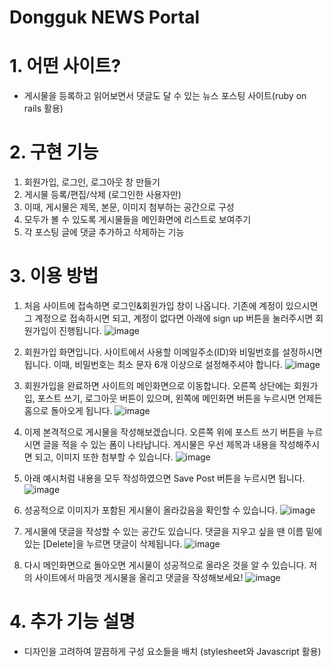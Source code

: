 # Dongguk NEWS Portal

# 1. 어떤 사이트?
- 게시물을 등록하고 읽어보면서 댓글도 달 수 있는 뉴스 포스팅 사이트(ruby on rails 활용)


# 2. 구현 기능
 1) 회원가입, 로그인, 로그아웃 창 만들기
 2) 게시물 등록/편집/삭제 (로그인한 사용자만)
 3) 이때, 게시물은 제목, 본문, 이미지 첨부하는 공간으로 구성
 4) 모두가 볼 수 있도록 게시물들을 메인화면에 리스트로 보여주기
 5) 각 포스팅 글에 댓글 추가하고 삭제하는 기능


# 3. 이용 방법
 1) 처음 사이트에 접속하면 로그인&회원가입 창이 나옵니다. 기존에 계정이 있으시면 그 계정으로 접속하시면 되고, 계정이 없다면 아래에 sign up 버튼을 눌러주시면 회원가입이 진행됩니다.
![image](https://user-images.githubusercontent.com/61404972/91409940-21941700-e881-11ea-95ae-b46865032648.png)
 
2) 회원가입 화면입니다. 사이트에서 사용할 이메일주소(ID)와 비밀번호를 설정하시면 됩니다. 이때, 비밀번호는 최소 문자 6개 이상으로 설정해주셔야 합니다.
![image](https://user-images.githubusercontent.com/61404972/91409956-25279e00-e881-11ea-9055-ca9ab84c79bc.png)


 3) 회원가입을 완료하면 사이트의 메인화면으로 이동합니다. 오른쪽 상단에는 회원가입, 포스트 쓰기, 로그아웃 버튼이 있으며, 왼쪽에 메인화면 버튼을 누르시면 언제든 홈으로 돌아오게 됩니다.
![image](https://user-images.githubusercontent.com/61404972/91409967-28228e80-e881-11ea-844b-c1bbb721b94c.png)


 4) 이제 본격적으로 게시물을 작성해보겠습니다. 오른쪽 위에 포스트 쓰기 버튼을 누르시면 글을 적을 수 있는 폼이 나타납니다. 게시물은 우선 제목과 내용을 작성해주시면 되고, 이미지 또한 첨부할 수 있습니다.
![image](https://user-images.githubusercontent.com/61404972/91409976-2b1d7f00-e881-11ea-9240-062443daa179.png)


 5) 아래 예시처럼 내용을 모두 작성하였으면 Save Post 버튼을 누르시면 됩니다.
![image](https://user-images.githubusercontent.com/61404972/91409985-2eb10600-e881-11ea-8b86-8c788a65594f.png)


 6) 성공적으로 이미지가 포함된 게시물이 올라갔음을 확인할 수 있습니다.
![image](https://user-images.githubusercontent.com/61404972/91409997-31abf680-e881-11ea-91b3-700fed10a1dc.png)


 7) 게시물에 댓글을 작성할 수 있는 공간도 있습니다. 댓글을 지우고 싶을 땐 이름 밑에 있는 [Delete]을 누르면 댓글이 삭제됩니다.
![image](https://user-images.githubusercontent.com/61404972/91410002-34a6e700-e881-11ea-8d59-250890e45f58.png)


 8) 다시 메인화면으로 돌아오면 게시물이 성공적으로 올라온 것을 알 수 있습니다. 저의 사이트에서 마음껏 게시물을 올리고 댓글을 작성해보세요!
![image](https://user-images.githubusercontent.com/61404972/91410015-383a6e00-e881-11ea-8520-2f7cf0d05e77.png)


# 4. 추가 기능 설명
 - 디자인을 고려하여 깔끔하게 구성 요소들을 배치 (stylesheet와 Javascript 활용)
